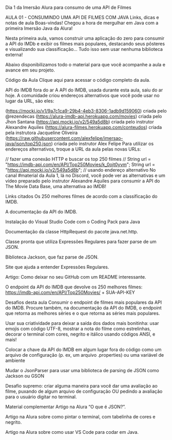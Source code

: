 
Dia 1 da Imersão Alura para consumo de uma API de Filmes

AULA 01 - CONSUMINDO UMA API DE FILMES COM JAVA Links, dicas e notas de aula Boas-vindas! Chegou a hora de mergulhar em Java com a primeira Imersão Java da Alura!

Nesta primeira aula, vamos construir uma aplicação do zero para consumir a API do IMDb e exibir os filmes mais populares, destacando seus pôsteres e visualizando sua classificação... Tudo isso sem usar nenhuma biblioteca externa!

Abaixo disponibilizamos todo o material para que você acompanhe a aula e avance em seu projeto.

Código da Aula Clique aqui para acessar o código completo da aula.

API do IMDB fora do ar A API do IMDB, usada durante esta aula, saiu do ar hoje. A comunidade criou endereços alternativos que você pode usar no lugar da URL, são eles:

(https://mocki.io/v1/9a7c1ca9-29b4-4eb3-8306-1adb9d159060) criada pelo @rezendecas (https://alura-imdb-api.herokuapp.com/movies) criada pelo Jhon Santana (https://api.mocki.io/v2/549a5d8b) criada pelo instrutor Alexandre Aquiles (https://alura-filmes.herokuapp.com/conteudos) criada pela instrutora Jacqueline Oliveira (https://raw.githubusercontent.com/alexfelipe/imersao-java/json/top250.json) criada pelo instrutor Alex Felipe Para utilizar os endereços alternativos, troque a URL da aula pelas novas URLs:

// fazer uma conexão HTTP e buscar os top 250 filmes // String url = "https://imdb-api.com/en/API/Top250Movies/k_0ojt0yvm"; String url = "https://api.mocki.io/v2/549a5d8b"; // usando endereço alternativo No canal #material da Aula 1, lá no Discord, você pode ver as alternativas e um vídeo preparado pelo instrutor Alexandre Aquiles para consumir a API do The Movie Data Base, uma alternativa ao IMDB!

Links citados Os 250 melhores filmes de acordo com a classificação do IMDB.

A documentação da API do IMDB.

Instalação do Visual Studio Code com o Coding Pack para Java

Documentação da classe HttpRequest do pacote java.net.http.

Classe pronta que utiliza Expressões Regulares para fazer parse de um JSON.

Biblioteca Jackson, que faz parse de JSON.

Site que ajuda a entender Expressões Regulares.

Artigo: Como deixar no seu GitHub com um README interessante.

O endpoint da API do IMDB que devolve os 250 melhores filmes: https://imdb-api.com/en/API/Top250Movies/ + SUA-API-KEY

Desafios desta aula Consumir o endpoint de filmes mais populares da API do IMDB. Procure também, na documentação da API do IMDB, o endpoint que retorna as melhores séries e o que retorna as séries mais populares.

Usar sua criatividade para deixar a saída dos dados mais bonitinha: usar emojis com código UTF-8, mostrar a nota do filme como estrelinhas, decorar o terminal com cores, negrito e itálico usando códigos ANSI, e mais!

Colocar a chave da API do IMDB em algum lugar fora do código como um arquivo de configuração (p. ex, um arquivo .properties) ou uma variável de ambiente

Mudar o JsonParser para usar uma biblioteca de parsing de JSON como Jackson ou GSON

Desafio supremo: criar alguma maneira para você dar uma avaliação ao filme, puxando de algum arquivo de configuração OU pedindo a avaliação para o usuário digitar no terminal.

Material complementar Artigo na Alura “O que é JSON?”.

Artigo na Alura sobre como pintar o terminal, com tabelinha de cores e negrito.

Artigo na Alura sobre como usar VS Code para codar em Java.